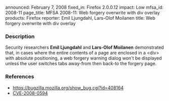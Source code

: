 announced: February 7, 2008
fixed_in: Firefox 2.0.0.12
impact: Low
mfsa_id: 2008-11
page_title: MFSA 2008-11: Web forgery overwrite with div overlay
products: Firefox
reporter: Emil Ljungdahl, Lars-Olof Moilanen
title: Web forgery overwrite with div overlay

<h3>Description</h3>

<p>Security researchers <strong>Emil Ljungdahl</strong> and
<strong>Lars-Olof Moilanen</strong> demonstrated that, in cases where
the entire contents of a page are enclosed in a &lt;div&gt; with
absolute positioning, a web forgery warning dialog won't be displayed
unless the user switches tabs away-from then back-to the forgery page.</p>

<h3>References</h3>

<ul>
  <li><a href="https://bugzilla.mozilla.org/show_bug.cgi?id=408164">
       https://bugzilla.mozilla.org/show_bug.cgi?id=408164</a></li>

  <li><a class="ex-ref" href="http://cve.mitre.org/cgi-bin/cvename.cgi?name=CVE-2008-0594">
       CVE-2008-0594</a></li>

</ul>



